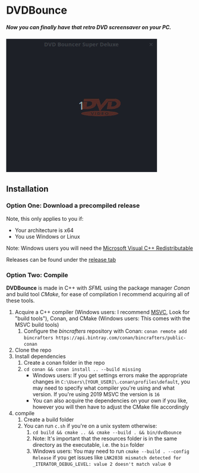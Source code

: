# DVDBounce

##### Now you can finally have that retro DVD screensaver on your PC.

![](video.gif)

## Installation

### Option One: Download a precompiled release
Note, this only applies to you if:
- Your architecture is x64
- You use Windows or Linux

Note: Windows users you will need the [Microsoft Visual C++ Redistributable](https://support.microsoft.com/en-ca/help/2977003/the-latest-supported-visual-c-downloads)

Releases can be found under the [release tab](https://github.com/George-lewis/DVDBounce/releases)

### Option Two: Compile

**DVDBounce** is made in C++ with *SFML* using the package manager *Conan* and build tool *CMake*, for ease of compilation I recommend acquiring all of these tools.

1. Acquire a C++ compiler (Windows users: I recommend [MSVC](https://visualstudio.microsoft.com/downloads/), Look for "build tools"), Conan, and CMake (Windows users: This comes with the MSVC build tools)
   1. Configure the *bincrafters* repository with Conan: `conan remote add bincrafters https://api.bintray.com/conan/bincrafters/public-conan`
2. Clone the repo
3. Install dependencies
   1. Create a conan folder in the repo
   2. `cd conan && conan install .. --build missing`
      - Windows users: If you get settings errors make the appropriate changes in `C:\Users\[YOUR_USER]\.conan\profiles\default`, you may need to specify what compiler you're using and what version. If you're using 2019 MSVC the version is `16`
      - You can also acquire the dependencies on your own if you like, however you will then have to adjust the CMake file accordingly
4. compile
   1. Create a build folder
   2. You can run `c.sh` if you're on a unix system otherwise:
      1. `cd build && cmake .. && cmake --build . && bin/dvdbounce`
      2. Note: It's important that the resources folder is in the same directory as the executable, i.e. the `bin` folder
      3. Windows users: You may need to run `cmake --build . --config Release` if you get issues like `LNK2038 mismatch detected for _ITERATOR_DEBUG_LEVEL: value 2 doesn't match value 0`
